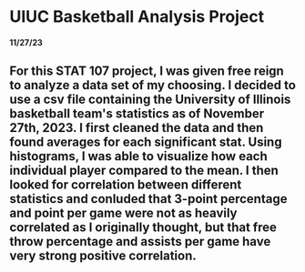 <h1> UIUC Basketball Analysis Project </h1>
<h4> 11/27/23 </h4>
<h2> For this STAT 107 project, I was given free reign to analyze a data set of my choosing. I decided to use a csv file containing the University of Illinois basketball team's statistics as of November 27th, 2023. I first cleaned the data and then found averages for each significant stat. Using histograms, I was able to visualize how each individual player compared to the mean. I then looked for correlation between different statistics and conluded that 3-point percentage and point per game were not as heavily correlated as I originally thought, but that free throw percentage and assists per game have very strong positive correlation. </h2>

